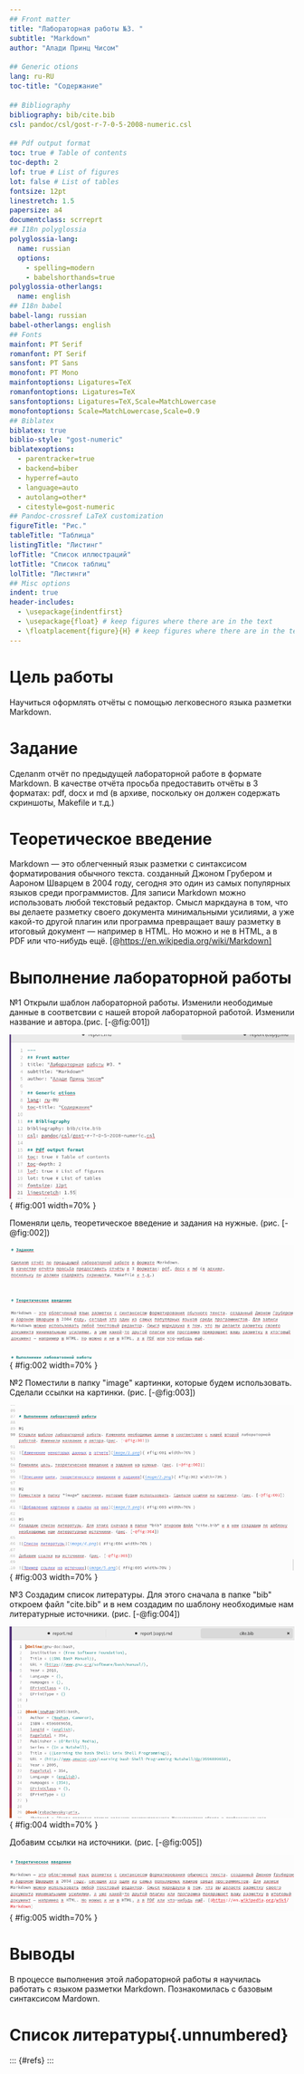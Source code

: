 ```yaml
---
## Front matter
title: "Лабораторная работы №3. "
subtitle: "Markdown"
author: "Алади Принц Чисом" 

## Generic otions
lang: ru-RU
toc-title: "Содержание"

## Bibliography
bibliography: bib/cite.bib
csl: pandoc/csl/gost-r-7-0-5-2008-numeric.csl

## Pdf output format
toc: true # Table of contents
toc-depth: 2
lof: true # List of figures
lot: false # List of tables
fontsize: 12pt
linestretch: 1.5
papersize: a4
documentclass: scrreprt
## I18n polyglossia
polyglossia-lang:
  name: russian
  options:
	- spelling=modern
	- babelshorthands=true
polyglossia-otherlangs:
  name: english
## I18n babel
babel-lang: russian
babel-otherlangs: english
## Fonts
mainfont: PT Serif
romanfont: PT Serif
sansfont: PT Sans
monofont: PT Mono
mainfontoptions: Ligatures=TeX
romanfontoptions: Ligatures=TeX
sansfontoptions: Ligatures=TeX,Scale=MatchLowercase
monofontoptions: Scale=MatchLowercase,Scale=0.9
## Biblatex
biblatex: true
biblio-style: "gost-numeric"
biblatexoptions:
  - parentracker=true
  - backend=biber
  - hyperref=auto
  - language=auto
  - autolang=other*
  - citestyle=gost-numeric
## Pandoc-crossref LaTeX customization
figureTitle: "Рис."
tableTitle: "Таблица"
listingTitle: "Листинг"
lofTitle: "Список иллюстраций"
lotTitle: "Список таблиц"
lolTitle: "Листинги"
## Misc options
indent: true
header-includes:
  - \usepackage{indentfirst}
  - \usepackage{float} # keep figures where there are in the text
  - \floatplacement{figure}{H} # keep figures where there are in the text
---
```


# Цель работы

Научиться оформлять отчёты с помощью легковесного языка разметки Markdown.


# Задание

Сделаnm отчёт по предыдущей лабораторной работе в формате Markdown.
В качестве отчёта просьба предоставить отчёты в 3 форматах: pdf, docx и md (в архиве,
поскольку он должен содержать скриншоты, Makefile и т.д.)



# Теоретическое введение
                           
Markdown — это облегченный язык разметки с синтаксисом форматирования обычного текста. созданный Джоном Грубером и Аароном Шварцем в 2004 году, сегодня это один из самых популярных языков среди программистов. Для записи Markdown можно использовать любой текстовый редактор. Смысл маркдауна в том, что вы делаете разметку своего документа минимальными усилиями, а уже какой-то другой плагин или программа превращает вашу разметку в итоговый документ — например в HTML. Но можно и не в HTML, а в PDF или что-нибудь ещё. [@https://en.wikipedia.org/wiki/Markdown]  

# Выполнение лабораторной работы

№1
Открыли шаблон лабораторной работы. Изменили неободимые данные в соответсвии с нашей второй лабораторной работой. Изменили название и автора.(рис. [-@fig:001])

![Изменение некоторых данных в отчете](image/1.png){ #fig:001 width=70% } 

Поменяли цель, теоретическое введение и задания на нужные. (рис. [-@fig:002])

![Описание цели, теоретического введения и задания](image/2.png){ #fig:002 width=70% } 

№2
Поместили в папку "image" картинки, которые будем использовать. Сделали ссылки на картинки. (рис. [-@fig:003])

![Добавление картинок и ссылок на них](image/3.png){ #fig:003 width=70% } 

№3
Создадим список литературы. Для этого сначала в папке "bib" откроем файл "cite.bib" и в нем создадим по шаблону необходимые нам литературные источники. (рис. [-@fig:004])

![Список литературы](image/4.png){ #fig:004 width=70% } 

Добавим ссылки на источники. (рис. [-@fig:005])

![Пример ссылки на источник](image/5.png){ #fig:005 width=70% } 

# Выводы

В процессе выполнения этой лабораторной работы я научилась работать с языком разметки Markdown. Познакомилась с базовым синтаксисом Mardown.

# Список литературы{.unnumbered}

::: {#refs}
:::
